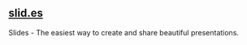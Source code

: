 [slid.es](https://slid.es/)
-------

Slides - The easiest way to create and share beautiful presentations.
